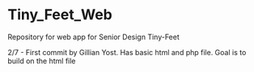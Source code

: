 # Tiny_Feet_Web
Repository for web app for Senior Design Tiny-Feet

2/7 - First commit by Gillian Yost. Has basic html and php file. Goal is to build on the html file
